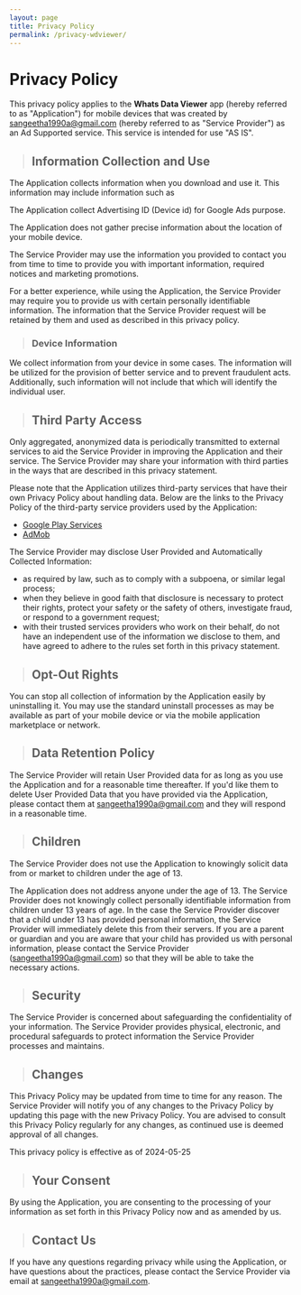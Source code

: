 ```yaml
---
layout: page
title: Privacy Policy
permalink: /privacy-wdviewer/
---
```


# Privacy Policy

This privacy policy applies to the **Whats Data Viewer** app (hereby referred to as "Application") for mobile devices that was created by sangeetha1990a@gmail.com (hereby referred to as "Service Provider") as an Ad Supported service. This service is intended for use "AS IS".

> ## Information Collection and Use

The Application collects information when you download and use it. This information may include information such as

The Application collect Advertising ID (Device id) for Google Ads purpose.

The Application does not gather precise information about the location of your mobile device.

The Service Provider may use the information you provided to contact you from time to time to provide you with important information, required notices and marketing promotions.

For a better experience, while using the Application, the Service Provider may require you to provide us with certain personally identifiable information. The information that the Service Provider request will be retained by them and used as described in this privacy policy.

> ### Device Information

We collect information from your device in some cases. The information will be utilized for the provision of better service and to prevent fraudulent acts. Additionally, such information will not include that which will identify the individual user.  


> ## Third Party Access

Only aggregated, anonymized data is periodically transmitted to external services to aid the Service Provider in improving the Application and their service. The Service Provider may share your information with third parties in the ways that are described in this privacy statement.

Please note that the Application utilizes third-party services that have their own Privacy Policy about handling data. Below are the links to the Privacy Policy of the third-party service providers used by the Application:

*   [Google Play Services](https://www.google.com/policies/privacy/)
*   [AdMob](https://support.google.com/admob/answer/6128543?hl=en)

The Service Provider may disclose User Provided and Automatically Collected Information:

*   as required by law, such as to comply with a subpoena, or similar legal process;
*   when they believe in good faith that disclosure is necessary to protect their rights, protect your safety or the safety of others, investigate fraud, or respond to a government request;
*   with their trusted services providers who work on their behalf, do not have an independent use of the information we disclose to them, and have agreed to adhere to the rules set forth in this privacy statement.

> ## Opt-Out Rights

You can stop all collection of information by the Application easily by uninstalling it. You may use the standard uninstall processes as may be available as part of your mobile device or via the mobile application marketplace or network.

> ## Data Retention Policy

The Service Provider will retain User Provided data for as long as you use the Application and for a reasonable time thereafter. If you'd like them to delete User Provided Data that you have provided via the Application, please contact them at sangeetha1990a@gmail.com and they will respond in a reasonable time.

> ## Children

The Service Provider does not use the Application to knowingly solicit data from or market to children under the age of 13.

The Application does not address anyone under the age of 13\. The Service Provider does not knowingly collect personally identifiable information from children under 13 years of age. In the case the Service Provider discover that a child under 13 has provided personal information, the Service Provider will immediately delete this from their servers. If you are a parent or guardian and you are aware that your child has provided us with personal information, please contact the Service Provider (sangeetha1990a@gmail.com) so that they will be able to take the necessary actions.

> ## Security

The Service Provider is concerned about safeguarding the confidentiality of your information. The Service Provider provides physical, electronic, and procedural safeguards to protect information the Service Provider processes and maintains.

> ## Changes

This Privacy Policy may be updated from time to time for any reason. The Service Provider will notify you of any changes to the Privacy Policy by updating this page with the new Privacy Policy. You are advised to consult this Privacy Policy regularly for any changes, as continued use is deemed approval of all changes.

This privacy policy is effective as of 2024-05-25

> ## Your Consent

By using the Application, you are consenting to the processing of your information as set forth in this Privacy Policy now and as amended by us.

> ## Contact Us

If you have any questions regarding privacy while using the Application, or have questions about the practices, please contact the Service Provider via email at sangeetha1990a@gmail.com.
